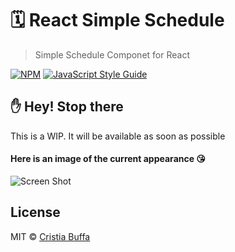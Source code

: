 # 🗓 React Simple Schedule

> Simple Schedule Componet for React

[![NPM](https://img.shields.io/npm/v/react-simple-schedule.svg)](https://www.npmjs.com/package/react-simple-schedule) [![JavaScript Style Guide](https://img.shields.io/badge/code_style-standard-brightgreen.svg)](https://standardjs.com)

## ✋ Hey! Stop there
This is a WIP. It will be available as soon as possible

#### Here is an image of the current appearance 😘
![Screen Shot](https://github.com/bufface/react-simple-schedule/blob/master/src/Screen_shot.png "Screen Shot")

## License

MIT © [Cristia Buffa](https://github.com/bufface)
